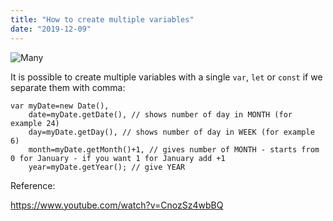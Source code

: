```yaml
---
title: "How to create multiple variables"
date: "2019-12-09"
---
```


![Many](https://i.imgur.com/elDgUVi.jpg "Photo by Süleyman Şahan from Pexels")

It is possible to create multiple variables with a single <code>var</code>, <code>let</code> or <code>const</code> if we separate them with comma:
```
var myDate=new Date(), 
    date=myDate.getDate(), // shows number of day in MONTH (for example 24)
    day=myDate.getDay(), // shows number of day in WEEK (for example 6)
    month=myDate.getMonth()+1, // gives number of MONTH - starts from 0 for January - if you want 1 for January add +1
    year=myDate.getYear(); // give YEAR

```

Reference:

https://www.youtube.com/watch?v=CnozSz4wbBQ